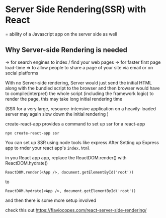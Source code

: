 # Server Side Rendering(SSR) with React

= ability of a Javascript app on the server side as well

## Why Server-side Rendering is needed

=> for search engines to index / find your web pages
=> for faster first page load-time
=> to allow people to share a page of your site via email or on social platforms



With no Server-side rendering, Server would just send the initial HTML along with the bundled script to the browser and then browser would have to compile(interpret) the whole script (including the framework logic) to render the page, this may take long initial rendering time

(SSR for a very large, resource-intensive application on a heavily-loaded server may again slow down the initial rendering )


create-react-app provides a command to set up ssr for a react-app

```
npx create-react-app ssr
```

You can set up SSR using node tools like express After Setting up Express app to rnder your react app's `index.html`

in you React app app, replace the ReactDOM.render() with ReactDOM.hydrate()


```
ReactDOM.render(<App />, document.getElementById('root'))
```

to

```
ReactDOM.hydrate(<App />, document.getElementById('root'))
```

and then there is some more setup involved

check this out https://flaviocopes.com/react-server-side-rendering/ 


